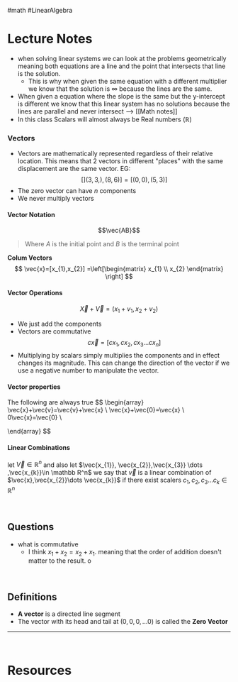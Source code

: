 #math #LinearAlgebra

# Lecture Notes
- when solving linear systems we can look at the problems geometrically meaning both equations are a line and the point that intersects that line is the solution. 
	- This is why when given the same equation with a different multiplier we know that the solution is $\infty$ because the lines are the same. 
- When given a equation where the slope is the same but the y-intercept is different we know that this linear system has no solutions because the lines are parallel and never intersect --> [[Math notes]]
- In this class Scalars will almost always be Real numbers $(\mathbb R)$

### Vectors
- Vectors are mathematically represented regardless of their relative location. This means that 2 vectors in different "places" with the same displacement are the same vector. EG:
$$
[](3,3,),(8,6)] = [(0,0),(5,3)]
$$
- The zero vector can have $n$ components 
- We never multiply vectors 



#### Vector Notation
$$\vec{AB}$$
> Where $A$ is the initial point and $B$ is the terminal point

**Colum Vectors**
$$
\vec{x}=[x_{1},x_{2}] =\left[\begin{matrix}
x_{1} \\
x_{2}
\end{matrix} \right]
$$

#### Vector Operations
$$
\vec{X}+\vec{V}=(x_{1}+v_{1},x_{2}+v_{2})
$$
- We just add the components 
- Vectors are commutative 
$$
c\vec{x} = [cx_{1},cx_{2},cx_{3}\dots cx_{n}]
$$
- Multiplying by scalars simply multiplies the components and in effect changes its magnitude. This can change the direction of the vector if we use a negative number to manipulate the vector.

#### Vector properties
The following are always true
$$
\begin{array}
\vec{x}+\vec{v}=\vec{v}+\vec{x} \\
\vec{x}+\vec{0}=\vec{x} \\
0\vec{x}=\vec{0} \\

\end{array}
$$

#### Linear Combinations
let $\vec{V} \in \mathbb R^n$ and also let $\vec{x_{1}}, \vec{x_{2}},\vec{x_{3}} \dots ,\vec{x_{k}}\in \mathbb R^n$
we say that $\vec{v}$ is a linear combination of $\vec{x},\vec{x_{2}}\dots \vec{x_{k}}$ if there exist scalers $c_{1},c_{2},c_{3}\dots c_{k} \in \mathbb R^n$



&emsp;
## Questions
- what is commutative 
	- I think $x_{1}+x_{2}=x_{2}+x_{1}$. meaning that the order of addition doesn't matter to the result. o

&emsp;
## Definitions 
- **A vector** is a directed line segment 
- The vector with its head and tail at $(0,0,0,\dots 0)$ is called the **Zero Vector**



---
&emsp;
# Resources 

